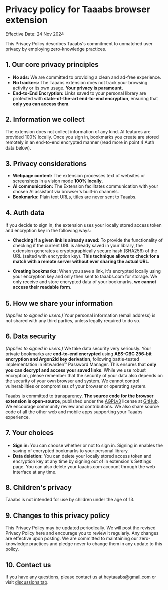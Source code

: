 # Privacy policy for Taaabs browser extension

Effective Date: 24 Nov 2024

This Privacy Policy describes Taaabs's commitment to unmatched user privacy by employing zero-knowledge practices.

## 1. Our core privacy principles

- **No ads:** We are committed to providing a clean and ad-free experience.
- **No trackers:** The Taaabs extension does not track your browsing activity or its own usage. **Your privacy is paramount.**
- **End-to-End Encryption:** Links saved to your personal library are protected with **state-of-the-art end-to-end encryption**, ensuring that **only you can access them**.

## 2. Information we collect

The extension does not collect information of any kind. AI features are provided 100% locally. Once you sign in, bookmarks you create are stored remotely in an end-to-end encrypted manner (read more in point 4 Auth data below).

## 3. Privacy considerations

- **Webpage content:** The extension processes text of websites or screenshots in a vision mode **100% locally**.
- **AI communication:** The Extension facilitates communication with your chosen AI assistant via browser's built-in channels.
- **Bookmarks:** Plain text URLs, titles are never sent to Taaabs.

## 4. Auth data

If you decide to sign in, the extension uses your locally stored access token and encryption key in the following ways:

- **Checking if a given link is already saved:** To provide the functionality of checking if the current URL is already saved in your library, the extension generates a cryptographically secure hash (SHA256) of the URL (salted with encryption key). **This technique allows to check for a match with a remote server without ever sharing the actual URL.**

- **Creating bookmarks:** When you save a link, it's encrypted locally using your encryption key and only then sent to taaabs.com for storage. We only receive and store encrypted data of your bookmarks, **we cannot access their readable form**.

## 5. How we share your information

_(Applies to signed in users.)_ Your personal information (email address) is not shared with any third parties, unless legally required to do so.

## 6. Data security

_(Applies to signed in users.)_ We take data security very seriously. Your private bookmarks are **end-to-end encrypted** using **AES-CBC 256-bit encryption and Argon2id key derivation**, following battle-tested implementation in Bitwarden™ Password Manager. This ensures that **only you can decrypt and access your saved links**. While we use robust encryption, please remember that the security of your data also depends on the security of your own browser and system. We cannot control vulnerabilities or compromises of your browser or operating system.

Taaabs is committed to transparency. **The source code for the browser extension is open-source**, published under the [AGPLv3](https://github.com/taaabs/taaabs/blob/master/packages/web-extension/LICENSE) license at [GitHub](https://github.com/taaabs/taaabs/tree/master/packages/web-extension). We encourage community review and contributions. We also share source code of all the other web and mobile apps supporting your Taaabs experience.

## 7. Your choices

- **Sign in:** You can choose whether or not to sign in. Signing in enables the saving of encrypted bookmarks to your personal library.
- **Data deletion:** You can delete your locally stored access token and encryption key at any time by signing out of in extension's Settings page. You can also delete your taaabs.com account through the web interface at any time.

## 8. Children's privacy

Taaabs is not intended for use by children under the age of 13.

## 9. Changes to this privacy policy

This Privacy Policy may be updated periodically. We will post the revised Privacy Policy here and encourage you to review it regularly. Any changes are effective upon posting. We are committed to maintaining our zero-knowledge practices and pledge never to change them in any update to this policy.

## 10. Contact us

If you have any questions, please contact us at [heytaaabs@gmail.com](heytaaabs@gmail.com) or visit [discussions tab](https://github.com/taaabs/taaabs/discussions).
